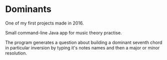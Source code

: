 # Dominants
One of my first projects made in 2016.

Small command-line Java app for music theory practise.

The program generates a question about building a dominant seventh chord in particular inversion by typing it's notes names and then a major or minor resolution.
